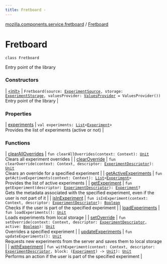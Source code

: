 ```yaml
---
title: Fretboard - 
---
```


[mozilla.components.service.fretboard](../index.html) / [Fretboard](./index.html)

# Fretboard

`class Fretboard`

Entry point of the library

### Constructors

| [&lt;init&gt;](-init-.html) | `Fretboard(source: `[`ExperimentSource`](../-experiment-source/index.html)`, storage: `[`ExperimentStorage`](../-experiment-storage/index.html)`, valuesProvider: `[`ValuesProvider`](../-values-provider/index.html)` = ValuesProvider())`<br>Entry point of the library |

### Properties

| [experiments](experiments.html) | `val experiments: `[`List`](https://kotlinlang.org/api/latest/jvm/stdlib/kotlin.collections/-list/index.html)`<`[`Experiment`](../-experiment/index.html)`>`<br>Provides the list of experiments (active or not) |

### Functions

| [clearAllOverrides](clear-all-overrides.html) | `fun clearAllOverrides(context: Context): `[`Unit`](https://kotlinlang.org/api/latest/jvm/stdlib/kotlin/-unit/index.html)<br>Clears all experiment overrides |
| [clearOverride](clear-override.html) | `fun clearOverride(context: Context, descriptor: `[`ExperimentDescriptor`](../-experiment-descriptor/index.html)`): `[`Unit`](https://kotlinlang.org/api/latest/jvm/stdlib/kotlin/-unit/index.html)<br>Clears an override for a specified experiment |
| [getActiveExperiments](get-active-experiments.html) | `fun getActiveExperiments(context: Context): `[`List`](https://kotlinlang.org/api/latest/jvm/stdlib/kotlin.collections/-list/index.html)`<`[`Experiment`](../-experiment/index.html)`>`<br>Provides the list of active experiments |
| [getExperiment](get-experiment.html) | `fun getExperiment(descriptor: `[`ExperimentDescriptor`](../-experiment-descriptor/index.html)`): `[`Experiment`](../-experiment/index.html)`?`<br>Gets the metadata associated with the specified experiment, even if the user is not part of it |
| [isInExperiment](is-in-experiment.html) | `fun isInExperiment(context: Context, descriptor: `[`ExperimentDescriptor`](../-experiment-descriptor/index.html)`): `[`Boolean`](https://kotlinlang.org/api/latest/jvm/stdlib/kotlin/-boolean/index.html)<br>Checks if the user is part of the specified experiment |
| [loadExperiments](load-experiments.html) | `fun loadExperiments(): `[`Unit`](https://kotlinlang.org/api/latest/jvm/stdlib/kotlin/-unit/index.html)<br>Loads experiments from local storage |
| [setOverride](set-override.html) | `fun setOverride(context: Context, descriptor: `[`ExperimentDescriptor`](../-experiment-descriptor/index.html)`, active: `[`Boolean`](https://kotlinlang.org/api/latest/jvm/stdlib/kotlin/-boolean/index.html)`): `[`Unit`](https://kotlinlang.org/api/latest/jvm/stdlib/kotlin/-unit/index.html)<br>Overrides a specified experiment |
| [updateExperiments](update-experiments.html) | `fun updateExperiments(): `[`Unit`](https://kotlinlang.org/api/latest/jvm/stdlib/kotlin/-unit/index.html)<br>Requests new experiments from the server and saves them to local storage |
| [withExperiment](with-experiment.html) | `fun withExperiment(context: Context, descriptor: `[`ExperimentDescriptor`](../-experiment-descriptor/index.html)`, block: (`[`Experiment`](../-experiment/index.html)`) -> `[`Unit`](https://kotlinlang.org/api/latest/jvm/stdlib/kotlin/-unit/index.html)`): `[`Unit`](https://kotlinlang.org/api/latest/jvm/stdlib/kotlin/-unit/index.html)<br>Performs an action if the user is part of the specified experiment |

